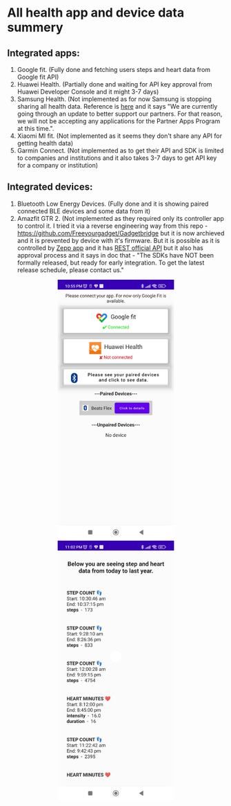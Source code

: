 # All health app and device data summery

## Integrated apps:
1) Google fit. (Fully done and fetching users steps and heart data from Google fit API)
2) Huawei Health. (Partially done and waiting for API key approval from Huawei Developer Console and it might 3-7 days)
3) Samsung Health. (Not implemented as for now Samsung is stopping sharing all health data. Reference is [here](https://developer.samsung.com/health/android/data/guide/process.html) and it says "We are currently going through an update to better support our partners. For that reason, we will not be accepting any applications for the Partner Apps Program at this time.". 
4) Xiaomi MI fit. (Not implemented as it seems they don't share any API for getting health data)
5) Garmin Connect. (Not implemented as to get their API and SDK is limited to companies and institutions and it also takes 3-7 days to get API key for a company or institution)


## Integrated devices:
1) Bluetooth Low Energy Devices. (Fully done and it is showing paired connected BLE devices and some data from it)
2) Amazfit GTR 2. (Not implemented as they required only its controller app to control it. I tried it via a reverse engineering way from this repo - https://github.com/Freeyourgadget/Gadgetbridge but it is now archieved and it is prevented by device with it's firmware. But it is possible as it is controlled by [Zepp app](https://play.google.com/store/apps/details?id=com.huami.watch.hmwatchmanager&hl=en&gl=US) and it has [REST official API](https://github.com/zepp-health/rest-api/wiki) but it also has approval process and it says in doc that - "The SDKs have NOT been formally released, but ready for early integration. To get the latest release schedule, please contact us."

 <p align="center">
<a href="health-apps-and-device-summary"><img alt="Maintained" src="https://github.com/Gkemon/health-apps-and-device-summary/blob/master/home-screen.jpeg" height="600"/></a>
<a href="health-apps-and-device-summary"><img alt="Maintained" src="https://github.com/Gkemon/health-apps-and-device-summary/blob/master/details-screen.jpeg" height="600"/></a>
</p>
